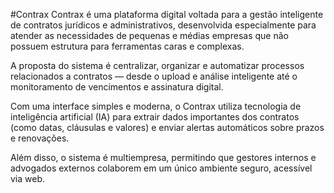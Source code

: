 #Contrax
Contrax é uma plataforma digital voltada para a gestão inteligente de contratos jurídicos e administrativos, desenvolvida especialmente para atender as necessidades de pequenas e médias empresas que não possuem estrutura para ferramentas caras e complexas.

A proposta do sistema é centralizar, organizar e automatizar processos relacionados a contratos — desde o upload e análise inteligente até o monitoramento de vencimentos e assinatura digital.

Com uma interface simples e moderna, o Contrax utiliza tecnologia de inteligência artificial (IA) para extrair dados importantes dos contratos (como datas, cláusulas e valores) e enviar alertas automáticos sobre prazos e renovações.

Além disso, o sistema é multiempresa, permitindo que gestores internos e advogados externos colaborem em um único ambiente seguro, acessível via web.
